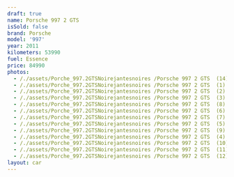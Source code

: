 ```yaml
---
draft: true
name: Porsche 997 2 GTS
isSold: false
brand: Porsche
model: '997'
year: 2011
kilometers: 53990
fuel: Essence
price: 84990
photos:
  - /./assets/Porche_997.2GTSNoirejantesnoires /Porsche 997 2 GTS  (14).jpg
  - /./assets/Porche_997.2GTSNoirejantesnoires /Porsche 997 2 GTS  (1).jpg
  - /./assets/Porche_997.2GTSNoirejantesnoires /Porsche 997 2 GTS  (2).jpg
  - /./assets/Porche_997.2GTSNoirejantesnoires /Porsche 997 2 GTS  (3).jpg
  - /./assets/Porche_997.2GTSNoirejantesnoires /Porsche 997 2 GTS  (8).jpg
  - /./assets/Porche_997.2GTSNoirejantesnoires /Porsche 997 2 GTS  (6).jpg
  - /./assets/Porche_997.2GTSNoirejantesnoires /Porsche 997 2 GTS  (7).jpg
  - /./assets/Porche_997.2GTSNoirejantesnoires /Porsche 997 2 GTS  (5).jpg
  - /./assets/Porche_997.2GTSNoirejantesnoires /Porsche 997 2 GTS  (9).jpg
  - /./assets/Porche_997.2GTSNoirejantesnoires /Porsche 997 2 GTS  (4).jpg
  - /./assets/Porche_997.2GTSNoirejantesnoires /Porsche 997 2 GTS  (10).jpg
  - /./assets/Porche_997.2GTSNoirejantesnoires /Porsche 997 2 GTS  (11).jpg
  - /./assets/Porche_997.2GTSNoirejantesnoires /Porsche 997 2 GTS  (12).jpg
layout: car
---
```


